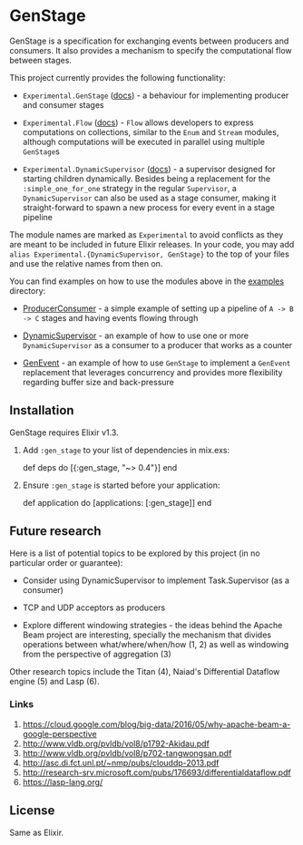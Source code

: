 # GenStage

GenStage is a specification for exchanging events between producers and consumers. It also provides a mechanism to specify the computational flow between stages.

This project currently provides the following functionality:

  * `Experimental.GenStage` ([docs](https://hexdocs.pm/gen_stage/Experimental.GenStage.html)) - a behaviour for implementing producer and consumer stages

  * `Experimental.Flow` ([docs](https://hexdocs.pm/gen_stage/Experimental.GenStage.Flow.html)) - `Flow` allows developers to express computations on collections, similar to the `Enum` and `Stream` modules, although computations will be executed in parallel using multiple `GenStage`s

  * `Experimental.DynamicSupervisor` ([docs](https://hexdocs.pm/gen_stage/Experimental.DynamicSupervisor.html)) - a supervisor designed for starting children dynamically. Besides being a replacement for the `:simple_one_for_one` strategy in the regular `Supervisor`, a `DynamicSupervisor` can also be used as a stage consumer, making it straight-forward to spawn a new process for every event in a stage pipeline

The module names are marked as `Experimental` to avoid conflicts as they are meant to be included in future Elixir releases. In your code, you may add `alias Experimental.{DynamicSupervisor, GenStage}` to the top of your files and use the relative names from then on.

You can find examples on how to use the modules above in the [examples](examples) directory:

  * [ProducerConsumer](examples/producer_consumer.exs) - a simple example of setting up a pipeline of `A -> B -> C` stages and having events flowing through

  * [DynamicSupervisor](examples/dynamic_supervisor.exs) - an example of how to use one or more `DynamicSupervisor` as a consumer to a producer that works as a counter

  * [GenEvent](examples/gen_event.exs) - an example of how to use `GenStage` to implement a `GenEvent` replacement that leverages concurrency and provides more flexibility regarding buffer size and back-pressure

## Installation

GenStage requires Elixir v1.3.

  1. Add `:gen_stage` to your list of dependencies in mix.exs:

        def deps do
          [{:gen_stage, "~> 0.4"}]
        end

  2. Ensure `:gen_stage` is started before your application:

        def application do
          [applications: [:gen_stage]]
        end

## Future research

Here is a list of potential topics to be explored by this project (in no particular order or guarantee):

  * Consider using DynamicSupervisor to implement Task.Supervisor (as a consumer)

  * TCP and UDP acceptors as producers

  * Explore different windowing strategies - the ideas behind the Apache Beam project are interesting, specially the mechanism that divides operations between what/where/when/how (1, 2) as well as windowing from the perspective of aggregation (3)

Other research topics include the Titan (4), Naiad's Differential Dataflow engine (5) and Lasp (6).

### Links

  1. https://cloud.google.com/blog/big-data/2016/05/why-apache-beam-a-google-perspective
  2. http://www.vldb.org/pvldb/vol8/p1792-Akidau.pdf
  3. http://www.vldb.org/pvldb/vol8/p702-tangwongsan.pdf
  4. http://asc.di.fct.unl.pt/~nmp/pubs/clouddp-2013.pdf
  5. http://research-srv.microsoft.com/pubs/176693/differentialdataflow.pdf
  6. https://lasp-lang.org/

## License

Same as Elixir.
